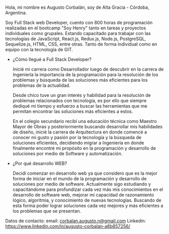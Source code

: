 
Hola, mi nombre es Augusto Corbalán, soy de Alta Gracia - Córdoba, Argentina.

Soy Full Stack web Developer, cuento con 800 horas de programación realizadas en el bootcamp "Soy Henry" tanto en tareas y proyectos individuales como grupales. Estando capacitado para trabajar con las tecnologías de JavaScript, React.js, Redux.js, Node.js, PostgreSQL, Sequelize.js, HTML, CSS, entre otras. Tanto de forma individual como en equipo con la tecnología de GIT.

- ¿Cómo llegué a Full Stack Developer?

  Inicié mi carrera como Desarrollador luego de descubrir en la carrera de Ingeniería la importancia de la programación para la resolución de los problemas y búsqueda   de las soluciones más eficientes para los problemas de la actualidad.

  Desde chico tuve un gran interés y habilidad para la resolución de problemas relacionados con tecnología, es por ello que siempre dediqué mi tiempo y esfuerzo a       buscar las herramientas que me permitan encontrar las soluciones más eficientes a estos.

  En el colegio secundario recibí una educación técnica como Maestro Mayor de Obras y posteriormente buscando desarrollar mis habilidades de diseño, inicié la carrera   de Arquitectura en donde comencé a conocer mi gusto y pasión por la tecnología y la búsqueda de soluciones eficientes, decidiendo migrar a Ingeniería en donde         finalmente encontré mi propósito en la programación y desarrollo de soluciones por medio de Software y automatización. 

- ¿Por qué desarrollo WEB?

  Decidí comenzar en desarrollo web ya que considero que es la mejor forma de iniciar en el mundo de la programación y desarrollo de soluciones por medio de software. 
  Actualmente sigo estudiando y capacitándome para profundizar cada vez más mis conocimientos en el desarrollo de software web, mejorar mi capacidad de razonamiento     lógico, algoritmia, y conocimiento de nuevas tecnologías. 
  Buscando de esta forma poder lograr soluciones cada vez mejores y más eficientes a los problemas que se presentan. 

Datos de contacto:
email: corbalan.augusto.n@gmail.com
Linkedin: https://www.linkedin.com/in/augusto-corbalan-a6b857256/

